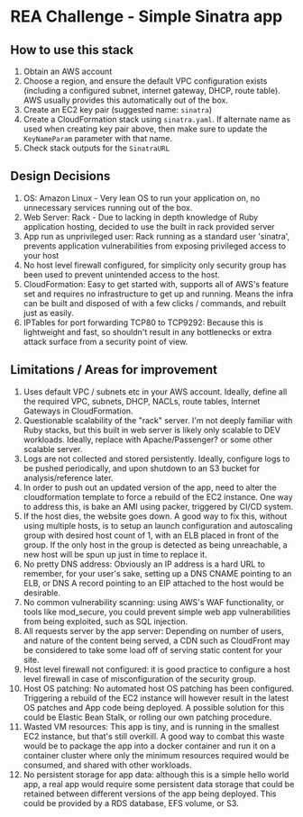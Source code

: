 # REA Challenge - Simple Sinatra app

## How to use this stack
  1. Obtain an AWS account
  1. Choose a region, and ensure the default VPC configuration exists (including a configured subnet, internet gateway, DHCP, route table). AWS usually provides this automatically out of the box.
  1. Create an EC2 key pair (suggested name: `sinatra`)
  1. Create a CloudFormation stack using `sinatra.yaml`. If alternate name as used when creating key pair above, then make sure to update the `KeyNameParam` parameter with that name.
  1. Check stack outputs for the `SinatraURL`

## Design Decisions
  1. OS: Amazon Linux - Very lean OS to run your application on, no unnecessary services running out of the box.
  1. Web Server: Rack - Due to lacking in depth knowledge of Ruby application hosting, decided to use the built in rack provided server
  1. App run as unprivileged user: Rack running as a standard user 'sinatra', prevents application vulnerabilities from exposing privileged access to your host
  1. No host level firewall configured, for simplicity only security group has been used to prevent unintended access to the host.
  1. CloudFormation: Easy to get started with, supports all of AWS's feature set and requires no infrastructure to get up and running. Means the infra can be built and disposed of with a few clicks / commands, and rebuilt just as easily.
  1. IPTables for port forwarding TCP80 to TCP9292: Because this is lightweight and fast, so shouldn't result in any bottlenecks or extra attack surface from a security point of view.

## Limitations / Areas for improvement
  1. Uses default VPC / subnets etc in your AWS account. Ideally, define all the required VPC, subnets, DHCP, NACLs, route tables,  Internet Gateways in CloudFormation.
  1. Questionable scalability of the "rack" server. I'm not deeply familiar with Ruby stacks, but this built in web server is likely only scalable to DEV workloads. Ideally, replace with Apache/Passenger? or some other scalable server.
  1. Logs are not collected and stored persistently. Ideally, configure logs to be pushed periodically, and upon shutdown to an S3 bucket for analysis/reference later.
  1. In order to push out an updated version of the app, need to alter the cloudformation template to force a rebuild of the EC2 instance. One way to address this, is bake an AMI using packer, triggered by CI/CD system.
  1. If the host dies, the website goes down. A good way to fix this, without using multiple hosts, is to setup an launch configuration and autoscaling group with desired host count of 1, with an ELB placed in front of the group. If the only host in the group is detected as being unreachable, a new host will be spun up just in time to replace it.
  1. No pretty DNS address: Obviously an IP address is a hard URL to remember, for your user's sake, setting up a DNS CNAME pointing to an ELB, or DNS A record pointing to an EIP attached to the host would be desirable.
  1. No common vulnerability scanning: using AWS's WAF functionality, or tools like mod_secure, you could prevent simple web app vulnerabilities from being exploited, such as SQL injection.
  1. All requests server by the app server: Depending on number of users, and nature of the content being served, a CDN such as CloudFront may be considered to take some load off of serving static content for your site.
  1. Host level firewall not configured: it is good practice to configure a host level firewall in case of misconfiguration of the security group.
  1. Host OS patching: No automated host OS patching has been configured. Triggering a rebuild of the EC2 instance will however result in the latest OS patches and App code being deployed. A possible solution for this could be Elastic Bean Stalk, or rolling our own patching procedure.
  1. Wasted VM resources: This app is tiny, and is running in the smallest EC2 instance, but that's still overkill. A good way to combat this waste would be to package the app into a docker container and run it on a container cluster where only the minimum resources required would be consumed, and shared with other workloads.
  1. No persistent storage for app data: although this is a simple hello world app, a real app would require some persistent data storage that could be retained between different versions of the app being deployed. This could be provided by a RDS database, EFS volume, or S3.
